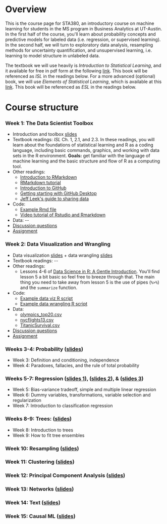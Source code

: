 # Overview

This is the course page for STA380, an introductory course on machine learning for students in the MS program in Business Analytics at UT-Austin. In the first half of the course, you'll learn about probability concepts and predictive models for labeled data (i.e. regression, or supervised learning). In the second half, we will turn to exploratory data analysis, resampling methods for uncertainty quantification, and unsupervised learning, i.e. learning to model structure in unlabeled data.

The textbook we will use heavily is *Introduction to Statistical Learning*, and it available for free in pdf form at the following [link](https://trevorhastie.github.io/ISLR/ISLR%20Seventh%20Printing.pdf).  This book will be referenced as *ISL* in the readings below.  For a more advanced (optional) book, we will use *Elements of Statistical Learning*, which is available at this [link](https://hastie.su.domains/Papers/ESLII.pdf).  This book will be referenced as *ESL* in the readings below.

# Course structure

### Week 1: The Data Scientist Toolbox 

- Introduction and toolbox [slides](slides/week1.pdf)
- Textbook readings: *ISL* Ch. 1, 2.1, and 2.3.  In these readings, you will learn about the foundations of statistical learning and R as a coding language, including basic commands, graphics, and working with data sets in the R environment. **Goals:** get familiar with the language of machine learning and the basic structure and flow of R as a computing tool.
- Other readings:
	- [Introduction to RMarkdown](http://rmarkdown.rstudio.com)  
	- [RMarkdown tutorial](https://rmarkdown.rstudio.com/lesson-1.html)  
	- [Introduction to GitHub](https://guides.github.com/activities/hello-world/)   
	- [Getting starting with GitHub Desktop](https://help.github.com/en/desktop/getting-started-with-github-desktop)  
	- [Jeff Leek's guide to sharing data](https://github.com/jtleek/datasharing)     
- Code: 
	- [Example Rmd file](code/example.Rmd) 
	- [Video tutorial of Rstudio and Rmarkdown](https://d2y36twrtb17ty.cloudfront.net/sessions/482c3219-8866-4a4c-bd99-af31010d035d/ace8beaa-c5f7-4211-b937-af31010d036d-20d525bd-49f7-410d-8e9d-af3101105ec5.mp4?invocationId=c08536fe-404e-ed11-a9ef-0a8e213f0382)
- Data: --
- [Discussion questions](discussions/week1.md)
- [Assignment](assignments/week1.md)

### Week 2: Data Visualization and Wrangling

- Data visualization [slides](slides/week2-dataviz.pdf) + data wrangling [slides](slides/week2-datawrangling.pdf)
- Textbook readings: --
- Other readings:
	- Lessons 4-6 of [Data Science in R: A Gentle Introduction](https://bookdown.org/jgscott/DSGI/).  You'll find lesson 5 a bit basic so feel free to breeze through that.  The main thing you need to take away from lesson 5 is the use of pipes (`%>%`) and the `summarize` function.    
- Code: 
	- [Example data viz R script](code/datavis_intro.R)
	- [Example data wrangling R script](code/nycflights_wrangle.R)
- Data: 
	- [olympics_top20.csv](https://downgit.github.io/#/home?url=https://github.com/dpuelz/MachineLearning_MSBA-WP/blob/main/data/olympics_top20.csv) 
	- [nycflights13.csv](https://downgit.github.io/#/home?url=https://github.com/dpuelz/MachineLearning_MSBA-WP/blob/main/data/nycflights13.csv)
	- [TitanicSurvival.csv](https://downgit.github.io/#/home?url=https://github.com/dpuelz/MachineLearning_MSBA-WP/blob/main/data/TitanicSurvival.csv)
- [Discussion questions](discussions/week2.md)
- [Assignment](assignments/week2.md)


### Weeks 3-4: Probability ([slides](slides/PRL-probability.pdf))

- Week 3: Definition and conditioning, independence
- Week 4: Paradoxes, fallacies, and the rule of total probability


### Weeks 5-7: Regression ([slides 1](slides/Sec1_Intro.pdf)), ([slides 2](slides/Sec2_Regression.pdf)), & ([slides 3](slides/naive_bayes_text.pdf))

- Week 5: Bias-variance tradeoff, simple and multiple linear regression
- Week 6: Dummy variables, transformations, variable selection and regularization
- Week 7: Introduction to classification regression


### Weeks  8-9: Trees: ([slides](slides/Sec4_Trees.pdf))

- Week 8: Introduction to trees
- Week 9: How to fit tree ensembles


### Week 10: Resampling ([slides](slides/bootstrap_STA380.pdf))


### Week 11: Clustering ([slides](slides/05-clustering.pdf))


### Week 12: Principal Component Analysis ([slides](slides/06-PCA.pdf))


### Week 13: Networks ([slides](slides/Networks.pdf))


### Week 14: Text ([slides](slides/text_intro.pdf))


### Week 15: Causal ML ([slides](slides/causalML.pdf))

